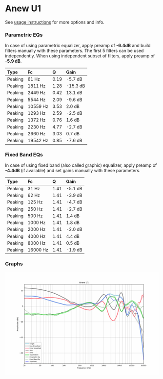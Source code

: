 # Anew U1
See [usage instructions](https://github.com/jaakkopasanen/AutoEq#usage) for more options and info.

### Parametric EQs
In case of using parametric equalizer, apply preamp of **-6.4dB** and build filters manually
with these parameters. The first 5 filters can be used independently.
When using independent subset of filters, apply preamp of **-5.9 dB**.

| Type    | Fc       |    Q | Gain     |
|:--------|:---------|:-----|:---------|
| Peaking | 61 Hz    | 0.19 | -5.7 dB  |
| Peaking | 1811 Hz  | 1.28 | -15.3 dB |
| Peaking | 2449 Hz  | 0.42 | 13.1 dB  |
| Peaking | 5544 Hz  | 2.09 | -9.6 dB  |
| Peaking | 10559 Hz | 3.53 | 2.0 dB   |
| Peaking | 1293 Hz  | 2.59 | -2.5 dB  |
| Peaking | 1372 Hz  | 0.76 | 1.6 dB   |
| Peaking | 2230 Hz  | 4.77 | -2.7 dB  |
| Peaking | 2660 Hz  | 3.03 | 0.7 dB   |
| Peaking | 19542 Hz | 0.85 | -7.6 dB  |

### Fixed Band EQs
In case of using fixed band (also called graphic) equalizer, apply preamp of **-4.4dB**
(if available) and set gains manually with these parameters.

| Type    | Fc       |    Q | Gain    |
|:--------|:---------|:-----|:--------|
| Peaking | 31 Hz    | 1.41 | -5.1 dB |
| Peaking | 62 Hz    | 1.41 | -3.9 dB |
| Peaking | 125 Hz   | 1.41 | -4.7 dB |
| Peaking | 250 Hz   | 1.41 | -2.7 dB |
| Peaking | 500 Hz   | 1.41 | 1.4 dB  |
| Peaking | 1000 Hz  | 1.41 | 1.8 dB  |
| Peaking | 2000 Hz  | 1.41 | -2.0 dB |
| Peaking | 4000 Hz  | 1.41 | 4.4 dB  |
| Peaking | 8000 Hz  | 1.41 | 0.5 dB  |
| Peaking | 16000 Hz | 1.41 | -1.9 dB |

### Graphs
![](./Anew%20U1.png)